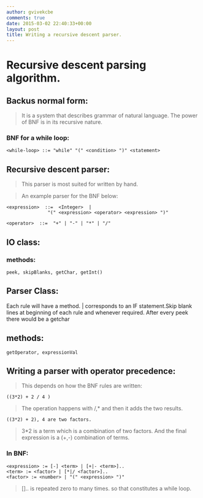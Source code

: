 ```yaml
---
author: gvivekcbe
comments: true
date: 2015-03-02 22:40:33+00:00
layout: post
title: Writing a recursive descent parser. 
---
```



# Recursive descent parsing algorithm.

## Backus normal form:

> It is a system  that describes grammar of natural language.
The power of BNF is in its recursive nature. 

### BNF for a while loop: 
	<while-loop> ::= "while" "(" <condition> ")" <statement>


## Recursive descent parser:

> This parser is most suited for written by hand. 

> An example parser for the BNF below:

	<expression>  ::=  <Integer>  |
                   "(" <expression> <operator> <expression> ")"
                   
	<operator>  ::=  "+" | "-" | "*" | "/"

## IO class:

### methods:

	peek, skipBlanks, getChar, getInt()


## Parser Class:

Each rule will have a method. | corresponds to an IF statement.Skip blank lines at beginning of each rule and whenever required. After every peek there would be a getchar

## methods:

	getOperator, expressionVal


## Writing a parser with operator precedence:

> This depends on how the BNF rules are written:

	((3*2) + 2 / 4 )

> The operation happens with /,* and then it adds the two results. 

	((3*2) + 2), 4 are two factors.

> 3*2 is a term which is a combination of two factors. And the final expression is a (+,-) combination of terms.

### In BNF:

	<expression> := [-] <term> | [+|- <term>].. 
	<term> := <factor> | [*|/ <factor>]..
	<factor> := <number> | "(" <expression> ")"

> [].. is repeated zero to many times. so that constitutes a while loop.
